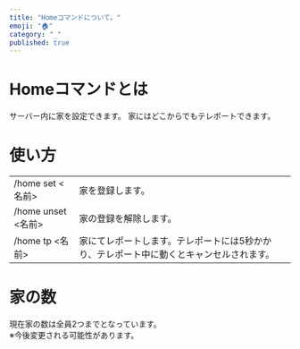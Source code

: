 ```yaml
---
title: "Homeコマンドについて。"
emoji: "🏠"
category: "_"
published: true
---
```


# Homeコマンドとは  
サーバー内に家を設定できます。
家にはどこからでもテレポートできます。

# 使い方  
|||
|-|-|
|/home set <名前>|家を登録します。|
|/home unset <名前>|家の登録を解除します。|
|/home tp <名前>|家にてレポートします。テレポートには5秒かかり、テレポート中に動くとキャンセルされます。|

# 家の数  
現在家の数は全員2つまでとなっています。  
※今後変更される可能性があります。